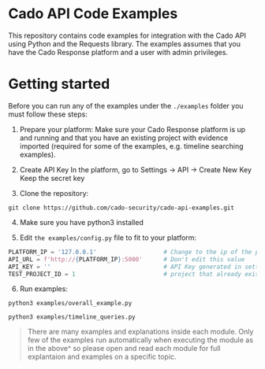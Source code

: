 # Cado API Code Examples
This repository contains code examples for integration with the Cado API using Python and the Requests library.
The examples assumes that you have the Cado Response platform and a user with admin privileges.

# Getting started
Before you can run any of the examples under the `./examples` folder you must follow these steps:

1. Prepare your platform:
Make sure your Cado Response platform is up and running and that you have an existing project with evidence imported (required for some of the examples, e.g. timeline searching examples).

2. Create API Key
In the platform, go to Settings -> API -> Create New Key
Keep the secret key

3. Clone the repository:
```
git clone https://github.com/cado-security/cado-api-examples.git
```

4. Make sure you have python3 installed

5. Edit `the examples/config.py` file to fit to your platform:
```python
PLATFORM_IP = '127.0.0.1'                   # Change to the ip of the platform
API_URL = f'http://{PLATFORM_IP}:5000'      # Don't edit this value
API_KEY = ''                                # API Key generated in settings
TEST_PROJECT_ID = 1                         # project that already exists
```

6. Run examples:
```
python3 examples/overall_example.py
```
```
python3 examples/timeline_queries.py
```

> There are many examples and explanations inside each module. Only few of the examples run automatically when executing the module as in the above^ so please open and read each module for full explantaion and examples on a specific topic.

